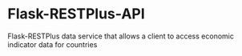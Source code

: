 # Flask-RESTPlus-API
Flask-RESTPlus data service that allows a client to access economic indicator data for countries
